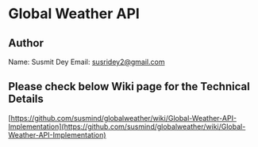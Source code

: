 # Global Weather API

## Author
Name: Susmit Dey
Email: susridey2@gmail.com

## Please check below Wiki page for the Technical Details
[https://github.com/susmind/globalweather/wiki/Global-Weather-API-Implementation](https://github.com/susmind/globalweather/wiki/Global-Weather-API-Implementation)
